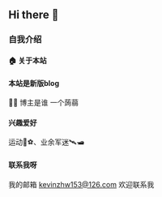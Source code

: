 ## Hi there 👋
### 自我介绍
#### 🏠 关于本站
#### 本站是新版blog
👨‍💻 博主是谁
一个蒟蒻
#### 兴趣爱好
运动🏀⚽️、业余军迷🛰🛥

#### 联系我呀
我的邮箱 kevinzhw153@126.com
欢迎联系我
